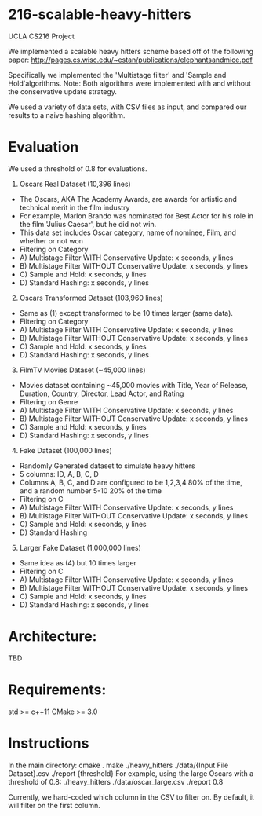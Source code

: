 # 216-scalable-heavy-hitters
UCLA CS216 Project

We implemented a scalable heavy hitters scheme based off of the following paper:
http://pages.cs.wisc.edu/~estan/publications/elephantsandmice.pdf

Specifically we implemented the 'Multistage filter' and 'Sample and Hold'algorithms.
  Note: Both algorithms were implemented with and without the conservative update strategy.

We used a variety of data sets, with CSV files as input, and compared our results to a naive hashing algorithm.

# Evaluation

We used a threshold of 0.8 for evaluations.

1) Oscars Real Dataset (10,396 lines)
  - The Oscars, AKA The Academy Awards, are awards for artistic and technical merit in the film industry
  - For example, Marlon Brando was nominated for Best Actor for his role in the film 'Julius Caesar', but he did not win.
  - This data set includes Oscar category, name of nominee, Film, and whether or not won
  - Filtering on Category
  - A) Multistage Filter WITH Conservative Update: x seconds, y lines
  - B) Multistage Filter WITHOUT Conservative Update: x seconds, y lines
  - C) Sample and Hold: x seconds, y lines
  - D) Standard Hashing: x seconds, y lines
  
2) Oscars Transformed Dataset (103,960 lines)
  - Same as (1) except transformed to be 10 times larger (same data).
  - Filtering on Category
  - A) Multistage Filter WITH Conservative Update: x seconds, y lines
  - B) Multistage Filter WITHOUT Conservative Update: x seconds, y lines
  - C) Sample and Hold: x seconds, y lines
  - D) Standard Hashing: x seconds, y lines

3) FilmTV Movies Dataset (~45,000 lines)
  - Movies dataset containing ~45,000 movies with Title, Year of Release, Duration, Country, Director, Lead Actor, and Rating
  - Filtering on Genre
  - A) Multistage Filter WITH Conservative Update: x seconds, y lines
  - B) Multistage Filter WITHOUT Conservative Update: x seconds, y lines
  - C) Sample and Hold: x seconds, y lines
  - D) Standard Hashing: x seconds, y lines

4) Fake Dataset (100,000 lines)
  - Randomly Generated dataset to simulate heavy hitters
  - 5 columns: ID, A, B, C, D
  - Columns A, B, C, and D are configured to be 1,2,3,4 80% of the time, and a random number 5-10 20% of the time
  - Filtering on C
  - A) Multistage Filter WITH Conservative Update: x seconds, y lines
  - B) Multistage Filter WITHOUT Conservative Update: x seconds, y lines
  - C) Sample and Hold: x seconds, y lines
  - D) Standard Hashing

5) Larger Fake Dataset (1,000,000 lines)
  - Same idea as (4) but 10 times larger
  - Filtering on C
  - A) Multistage Filter WITH Conservative Update: x seconds, y lines
  - B) Multistage Filter WITHOUT Conservative Update: x seconds, y lines
  - C) Sample and Hold: x seconds, y lines
  - D) Standard Hashing: x seconds, y lines

# Architecture:
TBD

# Requirements:
std >= c++11
CMake >= 3.0

# Instructions
In the main directory:
cmake .
make
./heavy_hitters ./data/{Input File Dataset}.csv ./report {threshold}
For example, using the large Oscars with a threshold of 0.8:
    ./heavy_hitters ./data/oscar_large.csv ./report 0.8

Currently, we hard-coded which column in the CSV to filter on.  By default, it will filter on the first column.
